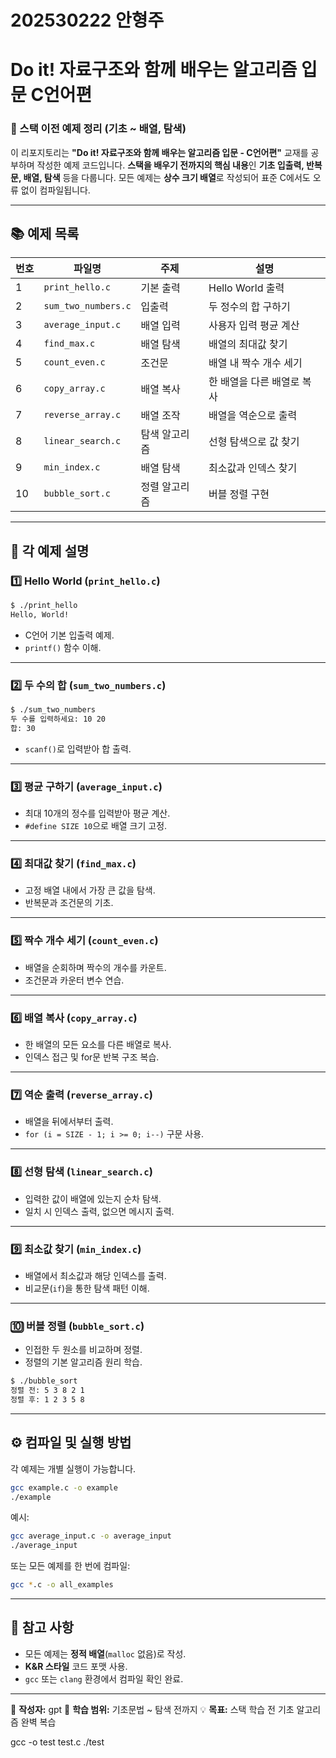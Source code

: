 # 202530222 안형주

# Do it! 자료구조와 함께 배우는 알고리즘 입문 C언어편

### 🧩 스택 이전 예제 정리 (기초 ~ 배열, 탐색)

이 리포지토리는 **"Do it! 자료구조와 함께 배우는 알고리즘 입문 - C언어편"** 교재를 공부하며 작성한 예제 코드입니다.
**스택을 배우기 전까지의 핵심 내용**인 **기초 입출력, 반복문, 배열, 탐색** 등을 다룹니다.
모든 예제는 **상수 크기 배열**로 작성되어 표준 C에서도 오류 없이 컴파일됩니다.

---

## 📚 예제 목록

| 번호 | 파일명                 | 주제      | 설명              |
| -- | ------------------- | ------- | --------------- |
| 1  | `print_hello.c`     | 기본 출력   | Hello World 출력  |
| 2  | `sum_two_numbers.c` | 입출력     | 두 정수의 합 구하기     |
| 3  | `average_input.c`   | 배열 입력   | 사용자 입력 평균 계산    |
| 4  | `find_max.c`        | 배열 탐색   | 배열의 최대값 찾기      |
| 5  | `count_even.c`      | 조건문     | 배열 내 짝수 개수 세기   |
| 6  | `copy_array.c`      | 배열 복사   | 한 배열을 다른 배열로 복사 |
| 7  | `reverse_array.c`   | 배열 조작   | 배열을 역순으로 출력     |
| 8  | `linear_search.c`   | 탐색 알고리즘 | 선형 탐색으로 값 찾기    |
| 9  | `min_index.c`       | 배열 탐색   | 최소값과 인덱스 찾기     |
| 10 | `bubble_sort.c`     | 정렬 알고리즘 | 버블 정렬 구현        |

---

## 🧠 각 예제 설명

### 1️⃣ Hello World (`print_hello.c`)

```bash
$ ./print_hello
Hello, World!
```

* C언어 기본 입출력 예제.
* `printf()` 함수 이해.

---

### 2️⃣ 두 수의 합 (`sum_two_numbers.c`)

```bash
$ ./sum_two_numbers
두 수를 입력하세요: 10 20
합: 30
```

* `scanf()`로 입력받아 합 출력.

---

### 3️⃣ 평균 구하기 (`average_input.c`)

* 최대 10개의 정수를 입력받아 평균 계산.
* `#define SIZE 10`으로 배열 크기 고정.

---

### 4️⃣ 최대값 찾기 (`find_max.c`)

* 고정 배열 내에서 가장 큰 값을 탐색.
* 반복문과 조건문의 기초.

---

### 5️⃣ 짝수 개수 세기 (`count_even.c`)

* 배열을 순회하며 짝수의 개수를 카운트.
* 조건문과 카운터 변수 연습.

---

### 6️⃣ 배열 복사 (`copy_array.c`)

* 한 배열의 모든 요소를 다른 배열로 복사.
* 인덱스 접근 및 for문 반복 구조 복습.

---

### 7️⃣ 역순 출력 (`reverse_array.c`)

* 배열을 뒤에서부터 출력.
* `for (i = SIZE - 1; i >= 0; i--)` 구문 사용.

---

### 8️⃣ 선형 탐색 (`linear_search.c`)

* 입력한 값이 배열에 있는지 순차 탐색.
* 일치 시 인덱스 출력, 없으면 메시지 출력.

---

### 9️⃣ 최소값 찾기 (`min_index.c`)

* 배열에서 최소값과 해당 인덱스를 출력.
* 비교문(`if`)을 통한 탐색 패턴 이해.

---

### 🔟 버블 정렬 (`bubble_sort.c`)

* 인접한 두 원소를 비교하며 정렬.
* 정렬의 기본 알고리즘 원리 학습.

```bash
$ ./bubble_sort
정렬 전: 5 3 8 2 1
정렬 후: 1 2 3 5 8
```

---

## ⚙️ 컴파일 및 실행 방법

각 예제는 개별 실행이 가능합니다.

```bash
gcc example.c -o example
./example
```

예시:

```bash
gcc average_input.c -o average_input
./average_input
```

또는 모든 예제를 한 번에 컴파일:

```bash
gcc *.c -o all_examples
```

---

## 🧾 참고 사항

* 모든 예제는 **정적 배열**(`malloc` 없음)로 작성.
* **K&R 스타일** 코드 포맷 사용.
* `gcc` 또는 `clang` 환경에서 컴파일 확인 완료.

---

📌 **작성자:** gpt
📅 **학습 범위:** 기초문법 ~ 탐색 전까지
💡 **목표:** 스택 학습 전 기초 알고리즘 완벽 복습

gcc -o test test.c
./test

